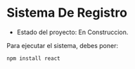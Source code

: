 <h1> Sistema De Registro</h1>

- Estado del proyecto: En Construccion.

Para ejecutar el sistema, debes poner:

```npm install react```
